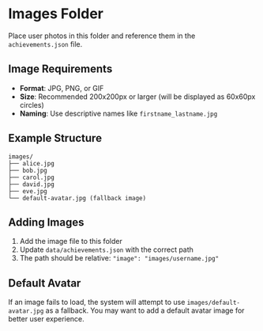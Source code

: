 # Images Folder

Place user photos in this folder and reference them in the `achievements.json` file.

## Image Requirements

- **Format**: JPG, PNG, or GIF
- **Size**: Recommended 200x200px or larger (will be displayed as 60x60px circles)
- **Naming**: Use descriptive names like `firstname_lastname.jpg`

## Example Structure

```
images/
├── alice.jpg
├── bob.jpg
├── carol.jpg
├── david.jpg
├── eve.jpg
└── default-avatar.jpg (fallback image)
```

## Adding Images

1. Add the image file to this folder
2. Update `data/achievements.json` with the correct path
3. The path should be relative: `"image": "images/username.jpg"`

## Default Avatar

If an image fails to load, the system will attempt to use `images/default-avatar.jpg` as a fallback. You may want to add a default avatar image for better user experience.
